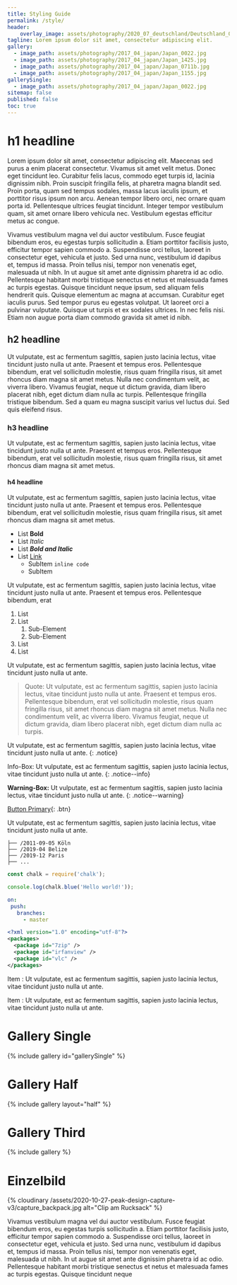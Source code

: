 ```yaml
---
title: Styling Guide
permalink: /style/
header:
    overlay_image: assets/photography/2020_07_deutschland/Deutschland_0334.jpg
tagline: Lorem ipsum dolor sit amet, consectetur adipiscing elit.
gallery:
  - image_path: assets/photography/2017_04_japan/Japan_0022.jpg
  - image_path: assets/photography/2017_04_japan/Japan_1425.jpg
  - image_path: assets/photography/2017_04_japan/Japan_0711b.jpg
  - image_path: assets/photography/2017_04_japan/Japan_1155.jpg
gallerySingle:
  - image_path: assets/photography/2017_04_japan/Japan_0022.jpg
sitemap: false
published: false
toc: true
---
```


# h1 headline

Lorem ipsum dolor sit amet, consectetur adipiscing elit. Maecenas sed purus a enim placerat consectetur. 
Vivamus sit amet velit metus. Donec eget tincidunt leo. Curabitur felis lacus, commodo eget turpis id, lacinia dignissim nibh. 
Proin suscipit fringilla felis, at pharetra magna blandit sed. Proin porta, quam sed tempus sodales, massa lacus iaculis ipsum, 
et porttitor risus ipsum non arcu. Aenean tempor libero orci, nec ornare quam porta id. Pellentesque ultrices feugiat tincidunt. 
Integer tempor vestibulum quam, sit amet ornare libero vehicula nec. Vestibulum egestas efficitur metus ac congue.

Vivamus vestibulum magna vel dui auctor vestibulum. Fusce feugiat bibendum eros, eu egestas turpis sollicitudin a. 
Etiam porttitor facilisis justo, efficitur tempor sapien commodo a. Suspendisse orci tellus, laoreet in consectetur eget, 
vehicula et justo. Sed urna nunc, vestibulum id dapibus et, tempus id massa. Proin tellus nisi, tempor non venenatis eget, malesuada ut nibh. 
In ut augue sit amet ante dignissim pharetra id ac odio. Pellentesque habitant morbi tristique senectus et netus et malesuada fames ac turpis egestas. 
Quisque tincidunt neque ipsum, sed aliquam felis hendrerit quis. Quisque elementum ac magna at accumsan. Curabitur eget iaculis purus. 
Sed tempor purus eu egestas volutpat. Ut laoreet orci a pulvinar vulputate. Quisque ut turpis et ex sodales ultrices. In nec felis nisi. 
Etiam non augue porta diam commodo gravida sit amet id nibh.

## h2 headline

Ut vulputate, est ac fermentum sagittis, sapien justo lacinia lectus, vitae tincidunt justo nulla ut ante. Praesent et tempus eros. 
Pellentesque bibendum, erat vel sollicitudin molestie, risus quam fringilla risus, sit amet rhoncus diam magna sit amet metus. 
Nulla nec condimentum velit, ac viverra libero. Vivamus feugiat, neque ut dictum gravida, diam libero placerat nibh, eget dictum diam nulla ac turpis. 
Pellentesque fringilla tristique bibendum. Sed a quam eu magna suscipit varius vel luctus dui. Sed quis eleifend risus.

### h3 headline

Ut vulputate, est ac fermentum sagittis, sapien justo lacinia lectus, vitae tincidunt justo nulla ut ante. Praesent et tempus eros. 
Pellentesque bibendum, erat vel sollicitudin molestie, risus quam fringilla risus, sit amet rhoncus diam magna sit amet metus. 

#### h4 headline

Ut vulputate, est ac fermentum sagittis, sapien justo lacinia lectus, vitae tincidunt justo nulla ut ante. Praesent et tempus eros. 
Pellentesque bibendum, erat vel sollicitudin molestie, risus quam fringilla risus, sit amet rhoncus diam magna sit amet metus.

- List **Bold**
- List *Italic*
- List ***Bold and Italic***
- List [Link](#)
    - SubItem `inline code`
    - SubItem

Ut vulputate, est ac fermentum sagittis, sapien justo lacinia lectus, vitae tincidunt justo nulla ut ante. Praesent et tempus eros. 
Pellentesque bibendum, erat

1. List
1. List
    1. Sub-Element
    1. Sub-Element
1. List
1. List

Ut vulputate, est ac fermentum sagittis, sapien justo lacinia lectus, vitae tincidunt justo nulla ut ante.

> Quote: Ut vulputate, est ac fermentum sagittis, sapien justo lacinia lectus, vitae tincidunt justo nulla ut ante. Praesent et tempus eros. 
Pellentesque bibendum, erat vel sollicitudin molestie, risus quam fringilla risus, sit amet rhoncus diam magna sit amet metus. 
Nulla nec condimentum velit, ac viverra libero. Vivamus feugiat, neque ut dictum gravida, diam libero placerat nibh, eget dictum diam nulla ac turpis. 

Ut vulputate, est ac fermentum sagittis, sapien justo lacinia lectus, vitae tincidunt justo nulla ut ante.
{: .notice}

Info-Box: Ut vulputate, est ac fermentum sagittis, sapien justo lacinia lectus, vitae tincidunt justo nulla ut ante.
{: .notice--info}

**Warning-Box:** Ut vulputate, est ac fermentum sagittis, sapien justo lacinia lectus, vitae tincidunt justo nulla ut ante.
{: .notice--warning}

[Button Primary](#){: .btn}

Ut vulputate, est ac fermentum sagittis, sapien justo lacinia lectus, vitae tincidunt justo nulla ut ante.

```
├── /2011-09-05 Köln
├── /2019-04 Belize
├── /2019-12 Paris
├── ...
``` 

```js
const chalk = require('chalk');

console.log(chalk.blue('Hello world!'));
```

```yaml
on:
 push:
   branches:
     - master
```

```xml
<?xml version="1.0" encoding="utf-8"?>
<packages>
  <package id="7zip" />
  <package id="irfanview" />
  <package id="vlc" />
</packages>
```

Item
: Ut vulputate, est ac fermentum sagittis, sapien justo lacinia lectus, vitae tincidunt justo nulla ut ante.

Item
: Ut vulputate, est ac fermentum sagittis, sapien justo lacinia lectus, vitae tincidunt justo nulla ut ante.

# Gallery Single

{% include gallery id="gallerySingle" %}

# Gallery Half

{% include gallery layout="half" %}

# Gallery Third

{% include gallery %}

# Einzelbild

{% cloudinary /assets/2020-10-27-peak-design-capture-v3/capture_backpack.jpg alt="Clip am Rucksack" %}

Vivamus vestibulum magna vel dui auctor vestibulum. Fusce feugiat bibendum eros, eu egestas turpis sollicitudin a. 
Etiam porttitor facilisis justo, efficitur tempor sapien commodo a. Suspendisse orci tellus, laoreet in consectetur eget, 
vehicula et justo. Sed urna nunc, vestibulum id dapibus et, tempus id massa. Proin tellus nisi, tempor non venenatis eget, malesuada ut nibh. 
In ut augue sit amet ante dignissim pharetra id ac odio. Pellentesque habitant morbi tristique senectus et netus et malesuada fames ac turpis egestas. 
Quisque tincidunt neque 